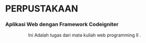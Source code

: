 <h1>PERPUSTAKAAN</h1>
<h3>Aplikasi Web dengan Framework Codeigniter</h3>


<p align='center'>Ini Adalah tugas dari mata kuliah web programming II .</p>

<br>
<br>
